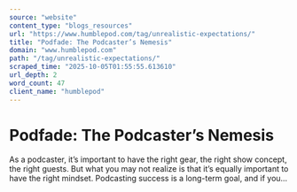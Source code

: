 ```yaml
---
source: "website"
content_type: "blogs_resources"
url: "https://www.humblepod.com/tag/unrealistic-expectations/"
title: "Podfade: The Podcaster’s Nemesis"
domain: "www.humblepod.com"
path: "/tag/unrealistic-expectations/"
scraped_time: "2025-10-05T01:55:55.613610"
url_depth: 2
word_count: 47
client_name: "humblepod"
---
```


# Podfade: The Podcaster’s Nemesis

As a podcaster, it’s important to have the right gear, the right show concept, the right guests. But what you may not realize is that it’s equally important to have the right mindset. Podcasting success is a long-term goal, and if you...